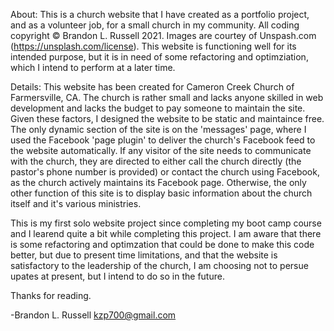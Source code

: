 About:
This is a church website that I have created as a portfolio project, and as a volunteer job, for a small church in my community. All coding copyright © Brandon L. Russell 2021. Images are courtey of Unspash.com (https://unsplash.com/license). This website is functioning well for its intended purpose, but it is in need of some refactoring and optimziation, which I intend to perform at a later time.

Details:
This website has been created for Cameron Creek Church of Farmersville, CA. The church is rather small and lacks anyone skilled in web development and lacks the budget to pay someone to maintain the site. Given these factors, I designed the website to be static and maintaince free. The only dynamic section of the site is on the 'messages' page, where I used the Facebook 'page plugin' to deliver the church's Facebook feed to the website automatically. If any visitor of the site needs to communicate with the church, they are directed to either call the church directly (the pastor's phone number is provided) or contact the church using Facebook, as the church actively maintains its Facebook page. Otherwise, the only other function of this site is to display basic information about the church itself and it's various ministries.

This is my first solo website project since completing my boot camp course and I learend quite a bit while completing this project. I am aware that there is some refactoring and optimzation that could be done to make this code better, but due to present time limitations, and that the website is satisfactory to the leadership of the church, I am choosing not to persue upates at present, but I intend to do so in the future.

Thanks for reading. 

-Brandon L. Russell
kzp700@gmail.com